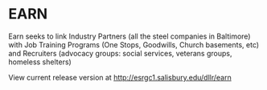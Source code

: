 EARN
====

Earn seeks to link Industry Partners (all the steel companies in Baltimore) with Job Training Programs (One Stops, Goodwills, Church basements, etc) and Recruiters (advocacy groups: social services, veterans groups, homeless shelters)

View current release version at http://esrgc1.salisbury.edu/dllr/earn
